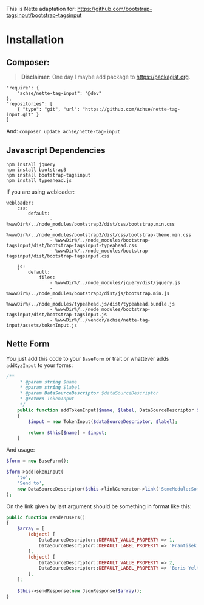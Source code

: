 This is Nette adaptation for: https://github.com/bootstrap-tagsinput/bootstrap-tagsinput

# Installation

## Composer:
> **Disclaimer:** One day I maybe add package to https://packagist.org. 

```
"require": {
    "achse/nette-tag-input": "@dev"
},
"repositories": [
    { "type": "git", "url": "https://github.com/Achse/nette-tag-input.git" }
]
```

And: `composer update achse/nette-tag-input`

## Javascript Dependencies
```
npm install jquery
npm install bootstrap3
npm install bootstrap-tagsinput
npm install typeahead.js
```

If you are using webloader:
```
webloader:
	css:
		default:
				- %wwwDir%/../node_modules/bootstrap3/dist/css/bootstrap.min.css
				- %wwwDir%/../node_modules/bootstrap3/dist/css/bootstrap-theme.min.css
				- %wwwDir%/../node_modules/bootstrap-tagsinput/dist/bootstrap-tagsinput-typeahead.css
				- %wwwDir%/../node_modules/bootstrap-tagsinput/dist/bootstrap-tagsinput.css

	js:
		default:
			files:
				- %wwwDir%/../node_modules/jquery/dist/jquery.js
				- %wwwDir%/../node_modules/bootstrap3/dist/js/bootstrap.min.js
				- %wwwDir%/../node_modules/typeahead.js/dist/typeahead.bundle.js
				- %wwwDir%/../node_modules/bootstrap-tagsinput/dist/bootstrap-tagsinput.js
				- %wwwDir%/../vendor/achse/nette-tag-input/assets/tokenInput.js
````

## Nette Form
You just add this code to your `BaseForm` or trait or whattever adds `addXyzInput` to your forms:

```php
/**
	 * @param string $name
	 * @param string $label
	 * @param DataSourceDescriptor $dataSourceDescriptor
	 * @return TokenInput
	 */
	public function addTokenInput($name, $label, DataSourceDescriptor $dataSourceDescriptor)
	{
		$input = new TokenInput($dataSourceDescriptor, $label);

		return $this[$name] = $input;
	}
```

And usage:
```php
$form = new BaseForm();

$form->addTokenInput(
	'to',
	'Send to',
	new DataSourceDescriptor($this->linkGenerator->link('SomeModule:SomePresenter:users'))
);
```

On the link given by last argument should be something in format like this:
```php
public function renderUsers()
{
	$array = [
		(object) [
			DataSourceDescriptor::DEFAULT_VALUE_PROPERTY => 1,
			DataSourceDescriptor::DEFAULT_LABEL_PROPERTY => 'František Dobrota',
		],
		(object) [
			DataSourceDescriptor::DEFAULT_VALUE_PROPERTY => 2,
			DataSourceDescriptor::DEFAULT_LABEL_PROPERTY => 'Boris Yeltsin',
		],
	];
	
	$this->sendResponse(new JsonResponse($array));
}
```
